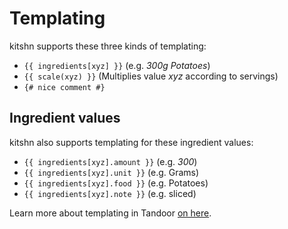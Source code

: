 # Templating <Badge style="margin-top: 14px" type="tip" text="v1.0.0-alpha.10" />

kitshn supports these three kinds of templating:

<div v-pre>

- `{{ ingredients[xyz] }}` (e.g. *300g Potatoes*)
- `{{ scale(xyz) }}` (Multiplies value *xyz* according to servings)
- `{# nice comment #}`

</div>

## Ingredient values <Badge style="margin-top: 14px" type="tip" text="v2.0.0-beta.10" />

kitshn also supports templating for these ingredient values:

<div v-pre>

- `{{ ingredients[xyz].amount }}` (e.g. *300*)
- `{{ ingredients[xyz].unit }}` (e.g. Grams)
- `{{ ingredients[xyz].food }}` (e.g. Potatoes)
- `{{ ingredients[xyz].note }}` (e.g. sliced)

</div>

Learn more about templating in Tandoor [on here](https://docs.tandoor.dev/features/templating/).